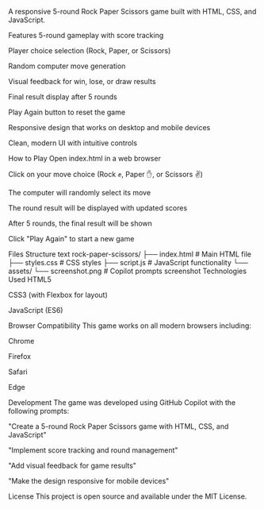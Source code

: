 A responsive 5-round Rock Paper Scissors game built with HTML, CSS, and JavaScript.

Features
5-round gameplay with score tracking

Player choice selection (Rock, Paper, or Scissors)

Random computer move generation

Visual feedback for win, lose, or draw results

Final result display after 5 rounds

Play Again button to reset the game

Responsive design that works on desktop and mobile devices

Clean, modern UI with intuitive controls

How to Play
Open index.html in a web browser

Click on your move choice (Rock ✊, Paper ✋, or Scissors ✌️)

The computer will randomly select its move

The round result will be displayed with updated scores

After 5 rounds, the final result will be shown

Click "Play Again" to start a new game

Files Structure
text
rock-paper-scissors/
├── index.html          # Main HTML file
├── styles.css          # CSS styles
├── script.js           # JavaScript functionality
└── assets/
    └── screenshot.png  # Copilot prompts screenshot
Technologies Used
HTML5

CSS3 (with Flexbox for layout)

JavaScript (ES6)

Browser Compatibility
This game works on all modern browsers including:

Chrome

Firefox

Safari

Edge

Development
The game was developed using GitHub Copilot with the following prompts:

"Create a 5-round Rock Paper Scissors game with HTML, CSS, and JavaScript"

"Implement score tracking and round management"

"Add visual feedback for game results"

"Make the design responsive for mobile devices"

License
This project is open source and available under the MIT License.
